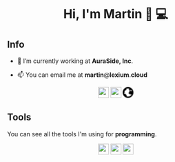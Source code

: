 <h1 align="center">Hi, I'm Martin 👋 💻</h1>

## Info

- 🔭 I’m currently working at **AuraSide, Inc**.

- 📫 You can email me at **martin**@**lexium**.**cloud**

<p align="center">
<a href= "https://twitter.com/Martinnkek"><img width="25" height="25" src="https://cdn.jsdelivr.net/npm/simple-icons@3.0.1/icons/twitter.svg"/></a>
<a href= "https://keybase.io/martinhaha"><img width="25" height="25" src="https://cdn.jsdelivr.net/npm/simple-icons@3.0.1/icons/keybase.svg"/></a>
<a href= "https://mxrtn.me/"><img width="25" height="25" src="https://raw.githubusercontent.com/iconic/open-iconic/master/svg/globe.svg"/></a>
</p>

## Tools
You can see all the tools I'm using for **programming**.
<p align="center">
<a href= "https://jetbrains.com"><img width="25" height="25" src="https://cdn.jsdelivr.net/npm/simple-icons@3.0.1/icons/jetbrains.svg"/></a>
<a href= "https://code.visualstudio.com/"><img width="25" height="25" src="https://cdn.jsdelivr.net/npm/simple-icons@3.0.1/icons/visualstudiocode.svg"/></a>
<a href= "https://github.com"><img width="25" height="25" src="https://cdn.jsdelivr.net/npm/simple-icons@3.0.1/icons/github.svg"/></a>
</p>
